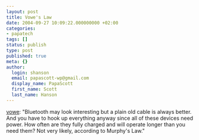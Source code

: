```yaml
---
layout: post
title: Vowe's Law
date: 2004-09-27 10:09:22.000000000 +02:00
categories:
- papatech
tags: []
status: publish
type: post
published: true
meta: {}
author:
  login: shanson
  email: papascott-wp@gmail.com
  display_name: PapaScott
  first_name: Scott
  last_name: Hanson
---
```

<p><a href="http://vowe.net/archives/005003.html" title="vowe dot net :: What is new in TomTom Navigator 4.12 for palmOne?">vowe</a>: "Bluetooth may look interesting but a plain old cable is always better. And you have to hook up everything anyway since all of these devices need power. How often are they fully charged and will operate longer than you need them? Not very likely, according to Murphy's Law."</p>
